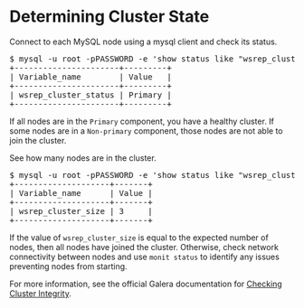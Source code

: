# Determining Cluster State

Connect to each MySQL node using a mysql client and check its status.

<pre class="terminal">
$ mysql -u root -pPASSWORD -e 'show status like "wsrep_cluster_status";'
+----------------------+---------+
| Variable_name        | Value   |
+----------------------+---------+
| wsrep_cluster_status | Primary |
+----------------------+---------+
</pre>

If all nodes are in the `Primary` component, you have a healthy cluster. If some nodes are in a `Non-primary` component, those nodes are not able to join the cluster.

See how many nodes are in the cluster. 

<pre class="terminal">
$ mysql -u root -pPASSWORD -e 'show status like "wsrep_cluster_size";'
+--------------------+-------+
| Variable_name      | Value |
+--------------------+-------+
| wsrep_cluster_size | 3     |
+--------------------+-------+
</pre>

If the value of `wsrep_cluster_size` is equal to the expected number of nodes, then all nodes have joined the cluster. Otherwise, check network connectivity between nodes and use `monit status` to identify any issues preventing nodes from starting.

For more information, see the official Galera documentation for [Checking Cluster Integrity](http://galeracluster.com/documentation-webpages/monitoringthecluster.html#checking-cluster-integrity).
